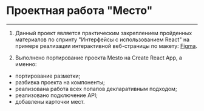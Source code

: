 # Проектная работа "Место"

---

1. Данный проект является практическим закреплением пройденных материалов по спринту "Интерфейсы с использованием React" на примере реализации интерактивной веб-страницы по макету: [Figma](https://www.figma.com/file/2cn9N9jSkmxD84oJik7xL7/JavaScript.-Sprint-4?node-id=0%3A1).

2. Выполнено портирование проекта Mesto на Create React App, а именно:

- портирование разметки;
- разбивка проекта на компоненты;
- реализована работа всех попапов декларативным подходом;
- реализовано подключение API;
- добавлены карточки мест.
